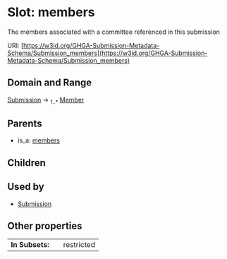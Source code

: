 
# Slot: members


The members associated with a committee referenced in this submission

URI: [https://w3id.org/GHGA-Submission-Metadata-Schema/Submission_members](https://w3id.org/GHGA-Submission-Metadata-Schema/Submission_members)


## Domain and Range

[Submission](Submission.md) &#8594;  <sub>1..\*</sub> [Member](Member.md)

## Parents

 *  is_a: [members](members.md)

## Children


## Used by

 * [Submission](Submission.md)

## Other properties

|  |  |  |
| --- | --- | --- |
| **In Subsets:** | | restricted |

